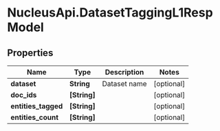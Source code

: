 # NucleusApi.DatasetTaggingL1RespModel

## Properties
Name | Type | Description | Notes
------------ | ------------- | ------------- | -------------
**dataset** | **String** | Dataset name | [optional] 
**doc_ids** | **[String]** |  | [optional] 
**entities_tagged** | **[String]** |  | [optional] 
**entities_count** | **[String]** |  | [optional] 


